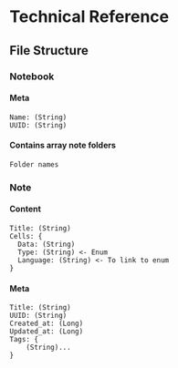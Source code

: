 # Technical Reference


## File Structure
### Notebook
#### Meta
    Name: (String)
    UUID: (String)

#### Contains array note folders
    Folder names

### Note

#### Content
    Title: (String)
    Cells: {
      Data: (String)
      Type: (String) <- Enum
      Language: (String) <- To link to enum
    }
  
#### Meta
    Title: (String)
    UUID: (String)
    Created_at: (Long)
    Updated_at: (Long)
    Tags: {
    	(String)...
    }
